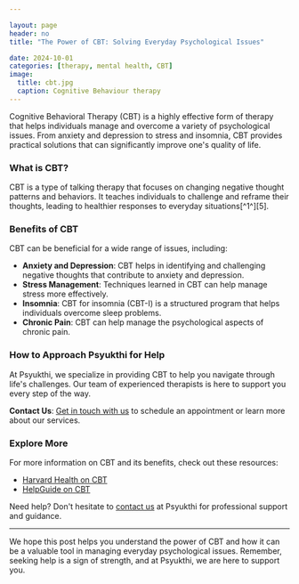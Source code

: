 ```yaml
---

layout: page
header: no
title: "The Power of CBT: Solving Everyday Psychological Issues"

date: 2024-10-01
categories: [therapy, mental health, CBT]
image:
  title: cbt.jpg
  caption: Cognitive Behaviour therapy
---
```



Cognitive Behavioral Therapy (CBT) is a highly effective form of therapy that helps individuals manage and overcome a variety of psychological issues. From anxiety and depression to stress and insomnia, CBT provides practical solutions that can significantly improve one's quality of life.

### What is CBT?

CBT is a type of talking therapy that focuses on changing negative thought patterns and behaviors. It teaches individuals to challenge and reframe their thoughts, leading to healthier responses to everyday situations[^1^][5].

### Benefits of CBT

CBT can be beneficial for a wide range of issues, including:

- **Anxiety and Depression**: CBT helps in identifying and challenging negative thoughts that contribute to anxiety and depression.
- **Stress Management**: Techniques learned in CBT can help manage stress more effectively.
- **Insomnia**: CBT for insomnia (CBT-I) is a structured program that helps individuals overcome sleep problems.
- **Chronic Pain**: CBT can help manage the psychological aspects of chronic pain.

### How to Approach Psyukthi for Help

At Psyukthi, we specialize in providing CBT to help you navigate through life's challenges. Our team of experienced therapists is here to support you every step of the way.

**Contact Us**: [Get in touch with us](https://psyukthi.github.io/feeling-responsive/contact/) to schedule an appointment or learn more about our services.

### Explore More

For more information on CBT and its benefits, check out these resources:

- [Harvard Health on CBT](https://www.health.harvard.edu/blog/what-is-cognitive-behavioral-therapy-202406053047)
- [HelpGuide on CBT](https://www.helpguide.org/mental-health/treatment/cognitive-behavioral-therapy-cbt)

<div class="highlight-box">
  <p>Need help? Don't hesitate to <a href="https://psyukthi.github.io/feeling-responsive/contact/">contact us</a> at Psyukthi for professional support and guidance.</p>
</div>



---


We hope this post helps you understand the power of CBT and how it can be a valuable tool in managing everyday psychological issues. Remember, seeking help is a sign of strength, and at Psyukthi, we are here to support you.

